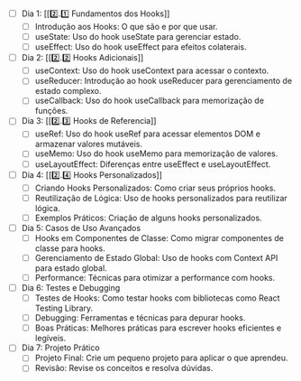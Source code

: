 

- [ ] Dia 1: [[2️⃣.1️⃣ Fundamentos dos Hooks]]
	- [ ] Introdução aos Hooks: O que são e por que usar.
	- [ ] useState: Uso do hook useState para gerenciar estado.
	- [ ] useEffect: Uso do hook useEffect para efeitos colaterais.

- [ ] Dia 2: [[2️⃣.2️⃣ Hooks Adicionais]]
	- [ ] useContext: Uso do hook useContext para acessar o contexto.
	- [ ] useReducer: Introdução ao hook useReducer para gerenciamento de estado complexo.
	- [ ] useCallback: Uso do hook useCallback para memorização de funções.

- [ ] Dia 3: [[2️⃣.3️⃣ Hooks de Referencia]]
	- [ ] useRef: Uso do hook useRef para acessar elementos DOM e armazenar valores mutáveis.
	- [ ] useMemo: Uso do hook useMemo para memorização de valores.
	- [ ] useLayoutEffect: Diferenças entre useEffect e useLayoutEffect.

- [ ] Dia 4: [[2️⃣.4️⃣ Hooks Personalizados]]
	- [ ] Criando Hooks Personalizados: Como criar seus próprios hooks.
	- [ ] Reutilização de Lógica: Uso de hooks personalizados para reutilizar lógica.
	- [ ] Exemplos Práticos: Criação de alguns hooks personalizados.

- [ ] Dia 5: Casos de Uso Avançados
	- [ ] Hooks em Componentes de Classe: Como migrar componentes de classe para hooks.
	- [ ] Gerenciamento de Estado Global: Uso de hooks com Context API para estado global.
	- [ ] Performance: Técnicas para otimizar a performance com hooks.

- [ ] Dia 6: Testes e Debugging
	- [ ] Testes de Hooks: Como testar hooks com bibliotecas como React Testing Library.
	- [ ] Debugging: Ferramentas e técnicas para depurar hooks.
	- [ ] Boas Práticas: Melhores práticas para escrever hooks eficientes e legíveis.

- [ ] Dia 7: Projeto Prático
	- [ ] Projeto Final: Crie um pequeno projeto para aplicar o que aprendeu.
	- [ ] Revisão: Revise os conceitos e resolva dúvidas.
